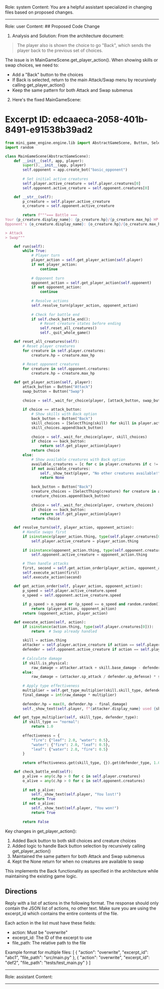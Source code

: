 Role: system
Content: You are a helpful assistant specialized in changing files based on proposed changes.
__________________
Role: user
Content: ## Proposed Code Change
1. Analysis and Solution:
From the architecture document:
> The player also is shown the choice to go "Back", which sends the player back to the previous set of choices.

The issue is in MainGameScene.get_player_action(). When showing skills or swap choices, we need to:
- Add a "Back" button to the choices
- If Back is selected, return to the main Attack/Swap menu by recursively calling get_player_action()
- Keep the same pattern for both Attack and Swap submenus

2. Here's the fixed MainGameScene:

# Excerpt ID: edcaaeca-2058-401b-8491-e91538b39ad2
```python main_game/scenes/main_game_scene.py
from mini_game_engine.engine.lib import AbstractGameScene, Button, SelectThing
import random

class MainGameScene(AbstractGameScene):
    def __init__(self, app, player):
        super().__init__(app, player)
        self.opponent = app.create_bot("basic_opponent")
        
        # Set initial active creatures
        self.player.active_creature = self.player.creatures[0]
        self.opponent.active_creature = self.opponent.creatures[0]

    def __str__(self):
        p_creature = self.player.active_creature
        o_creature = self.opponent.active_creature
        
        return f"""=== Battle ===
Your {p_creature.display_name}: {p_creature.hp}/{p_creature.max_hp} HP
Opponent's {o_creature.display_name}: {o_creature.hp}/{o_creature.max_hp} HP

> Attack
> Swap"""

    def run(self):
        while True:
            # Player turn
            player_action = self.get_player_action(self.player)
            if not player_action:
                continue
                
            # Opponent turn
            opponent_action = self.get_player_action(self.opponent)
            if not opponent_action:
                continue
                
            # Resolve actions
            self.resolve_turn(player_action, opponent_action)
            
            # Check for battle end
            if self.check_battle_end():
                # Reset creature states before ending
                self.reset_all_creatures()
                self._quit_whole_game()

    def reset_all_creatures(self):
        # Reset player creatures
        for creature in self.player.creatures:
            creature.hp = creature.max_hp
        
        # Reset opponent creatures
        for creature in self.opponent.creatures:
            creature.hp = creature.max_hp

    def get_player_action(self, player):
        attack_button = Button("Attack")
        swap_button = Button("Swap")
        
        choice = self._wait_for_choice(player, [attack_button, swap_button])
        
        if choice == attack_button:
            # Show skills with Back option
            back_button = Button("Back")
            skill_choices = [SelectThing(skill) for skill in player.active_creature.skills]
            skill_choices.append(back_button)
            
            choice = self._wait_for_choice(player, skill_choices)
            if choice == back_button:
                return self.get_player_action(player)
            return choice
        else:
            # Show available creatures with Back option
            available_creatures = [c for c in player.creatures if c != player.active_creature and c.hp > 0]
            if not available_creatures:
                self._show_text(player, "No other creatures available!")
                return None
                
            back_button = Button("Back")
            creature_choices = [SelectThing(creature) for creature in available_creatures]
            creature_choices.append(back_button)
            
            choice = self._wait_for_choice(player, creature_choices)
            if choice == back_button:
                return self.get_player_action(player)
            return choice

    def resolve_turn(self, player_action, opponent_action):
        # Handle swaps first
        if isinstance(player_action.thing, type(self.player.creatures[0])):
            self.player.active_creature = player_action.thing
            
        if isinstance(opponent_action.thing, type(self.opponent.creatures[0])):
            self.opponent.active_creature = opponent_action.thing

        # Then handle attacks
        first, second = self.get_action_order(player_action, opponent_action)
        self.execute_action(first)
        self.execute_action(second)

    def get_action_order(self, player_action, opponent_action):
        p_speed = self.player.active_creature.speed
        o_speed = self.opponent.active_creature.speed
        
        if p_speed > o_speed or (p_speed == o_speed and random.random() < 0.5):
            return (player_action, opponent_action)
        return (opponent_action, player_action)

    def execute_action(self, action):
        if isinstance(action.thing, type(self.player.creatures[0])):
            return  # Swap already handled
            
        skill = action.thing
        attacker = self.player.active_creature if action == self.player else self.opponent.active_creature
        defender = self.opponent.active_creature if action == self.player else self.player.active_creature
        
        # Calculate damage
        if skill.is_physical:
            raw_damage = attacker.attack + skill.base_damage - defender.defense
        else:
            raw_damage = (attacker.sp_attack / defender.sp_defense) * skill.base_damage
            
        # Apply type effectiveness
        multiplier = self.get_type_multiplier(skill.skill_type, defender.creature_type)
        final_damage = int(raw_damage * multiplier)
        
        defender.hp = max(0, defender.hp - final_damage)
        self._show_text(self.player, f"{attacker.display_name} used {skill.display_name} for {final_damage} damage!")

    def get_type_multiplier(self, skill_type, defender_type):
        if skill_type == "normal":
            return 1.0
            
        effectiveness = {
            "fire": {"leaf": 2.0, "water": 0.5},
            "water": {"fire": 2.0, "leaf": 0.5},
            "leaf": {"water": 2.0, "fire": 0.5}
        }
        
        return effectiveness.get(skill_type, {}).get(defender_type, 1.0)

    def check_battle_end(self):
        p_alive = any(c.hp > 0 for c in self.player.creatures)
        o_alive = any(c.hp > 0 for c in self.opponent.creatures)
        
        if not p_alive:
            self._show_text(self.player, "You lost!")
            return True
        if not o_alive:
            self._show_text(self.player, "You won!")
            return True
            
        return False
```

Key changes in get_player_action():
1. Added Back button to both skill choices and creature choices
2. Added logic to handle Back button selection by recursively calling get_player_action()
3. Maintained the same pattern for both Attack and Swap submenus
4. Kept the None return for when no creatures are available to swap

This implements the Back functionality as specified in the architecture while maintaining the existing game logic.

## Directions
Reply with a list of actions in the following format. The response should only contain the JSON list of actions, no other text.
Make sure you are using the excerpt_id which contains the entire contents of the file.

Each action in the list must have these fields:
- action: Must be "overwrite"
- excerpt_id: The ID of the excerpt to use
- file_path: The relative path to the file

Example format for multiple files:
[
    {
        "action": "overwrite",
        "excerpt_id": "abc1",
        "file_path": "src/main.py"
    },
    {
        "action": "overwrite",
        "excerpt_id": "def2",
        "file_path": "tests/test_main.py"
    }
]
__________________
Role: assistant
Content: 
__________________
